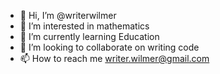 - 👋 Hi, I’m @writerwilmer
- 👀 I’m interested in mathematics
- 🌱 I’m currently learning Education
- 💞️ I’m looking to collaborate on writing code
- 📫 How to reach me writer.wilmer@gmail.com

<!---
writerwilmer/writerwilmer is a ✨ special ✨ repository because its `README.md` (this file) appears on your GitHub profile.
You can click the Preview link to take a look at your changes.
--->

